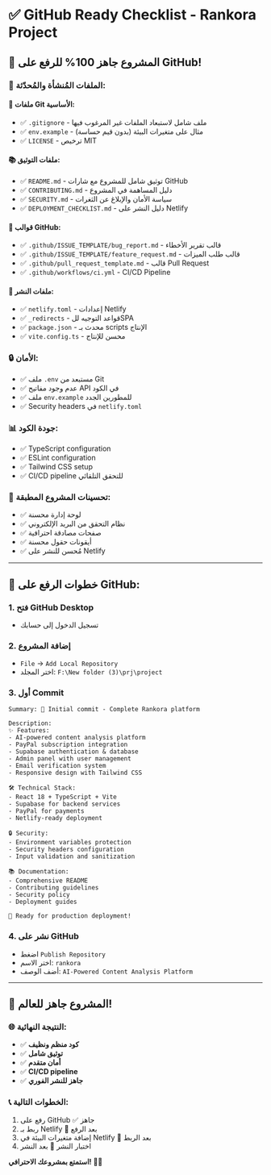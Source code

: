 # ✅ GitHub Ready Checklist - Rankora Project

## 🎯 **المشروع جاهز 100% للرفع على GitHub!**

### 📂 **الملفات المُنشأة والمُحدّثة:**

#### 🔧 **ملفات Git الأساسية:**
- ✅ `.gitignore` - ملف شامل لاستبعاد الملفات غير المرغوب فيها
- ✅ `env.example` - مثال على متغيرات البيئة (بدون قيم حساسة)
- ✅ `LICENSE` - ترخيص MIT

#### 📚 **ملفات التوثيق:**
- ✅ `README.md` - توثيق شامل للمشروع مع شارات GitHub
- ✅ `CONTRIBUTING.md` - دليل المساهمة في المشروع
- ✅ `SECURITY.md` - سياسة الأمان والإبلاغ عن الثغرات
- ✅ `DEPLOYMENT_CHECKLIST.md` - دليل النشر على Netlify

#### 🤖 **قوالب GitHub:**
- ✅ `.github/ISSUE_TEMPLATE/bug_report.md` - قالب تقرير الأخطاء
- ✅ `.github/ISSUE_TEMPLATE/feature_request.md` - قالب طلب الميزات
- ✅ `.github/pull_request_template.md` - قالب Pull Request
- ✅ `.github/workflows/ci.yml` - CI/CD Pipeline

#### 🚀 **ملفات النشر:**
- ✅ `netlify.toml` - إعدادات Netlify
- ✅ `_redirects` - قواعد التوجيه للSPA
- ✅ `package.json` - محدث بـ scripts الإنتاج
- ✅ `vite.config.ts` - محسن للإنتاج

### 🔒 **الأمان:**
- ✅ ملف `.env` مستبعد من Git
- ✅ عدم وجود مفاتيح API في الكود
- ✅ ملف `env.example` للمطورين الجدد
- ✅ Security headers في `netlify.toml`

### 📊 **جودة الكود:**
- ✅ TypeScript configuration
- ✅ ESLint configuration
- ✅ Tailwind CSS setup
- ✅ CI/CD pipeline للتحقق التلقائي

### 🎨 **تحسينات المشروع المطبقة:**
- ✅ لوحة إدارة محسنة
- ✅ نظام التحقق من البريد الإلكتروني
- ✅ صفحات مصادقة احترافية
- ✅ أيقونات حقول محسنة
- ✅ مُحسن للنشر على Netlify

---

## 🚀 **خطوات الرفع على GitHub:**

### 1. **فتح GitHub Desktop**
- تسجيل الدخول إلى حسابك

### 2. **إضافة المشروع**
- `File` → `Add Local Repository`
- اختر المجلد: `F:\New folder (3)\prj\project`

### 3. **أول Commit**
```
Summary: 🚀 Initial commit - Complete Rankora platform

Description:
✨ Features:
- AI-powered content analysis platform
- PayPal subscription integration
- Supabase authentication & database
- Admin panel with user management
- Email verification system
- Responsive design with Tailwind CSS

🛠️ Technical Stack:
- React 18 + TypeScript + Vite
- Supabase for backend services
- PayPal for payments
- Netlify-ready deployment

🔒 Security:
- Environment variables protection
- Security headers configuration
- Input validation and sanitization

📚 Documentation:
- Comprehensive README
- Contributing guidelines
- Security policy
- Deployment guides

🎯 Ready for production deployment!
```

### 4. **نشر على GitHub**
- اضغط `Publish Repository`
- اختر الاسم: `rankora`
- أضف الوصف: `AI-Powered Content Analysis Platform`

---

## 🎉 **المشروع جاهز للعالم!**

### 🌐 **النتيجة النهائية:**
- ✅ **كود منظم ونظيف**
- ✅ **توثيق شامل**
- ✅ **أمان متقدم**
- ✅ **CI/CD pipeline**
- ✅ **جاهز للنشر الفوري**

### 📞 **الخطوات التالية:**
1. رفع على GitHub ✅ جاهز
2. ربط بـ Netlify 🔄 بعد الرفع
3. إضافة متغيرات البيئة في Netlify 🔄 بعد الربط
4. اختبار النشر 🔄 بعد النشر

**استمتع بمشروعك الاحترافي! 🚀✨**
